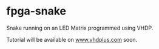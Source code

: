 # fpga-snake
Snake running on an LED Matrix programmed using VHDP.

Tutorial will be available on www.vhdplus.com soon.
